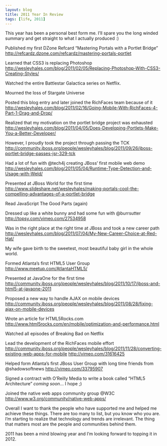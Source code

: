 ```yaml
---
layout: blog
title: 2011 Year In Review
tags: [life, 2011]
---
```


This year has been a personal best form me. I’ll spare you the long winded summary and get straight to what I actually produced :)  

Published my first DZone Refcard “Mastering Portals with a Portlet Bridge”
<http://refcardz.dzone.com/refcardz/mastering-portals-portlet>  

Learned that CSS3 is replacing Photoshop
<http://wesleyhales.com/blog/2011/02/05/Replacing-Photoshop-With-CSS3-Creating-Styles/>  

Watched the entire Battlestar Galactica series on Netflix.  

Mourned the loss of Stargate Universe  

Posted this blog entry and later joined the RichFaces team because of it
<http://wesleyhales.com/blog/2011/02/16/Going-Mobile-With-RichFaces-4-Part-1-Drag-and-Drop/>  

Realized that my motivation on the portlet bridge project was exhausted
<http://wesleyhales.com/blog/2011/04/05/Does-Developing-Portlets-Make-You-a-Better-Developer/>  

However, I proudly took the project through passing the TCK
<http://community.jboss.org/people/wesleyhales/blog/2011/09/26/jboss-portlet-bridge-passes-jsr-329-tck>  

Had a lot of fun with @tech4j creating JBoss’ first mobile web demo 
<http://wesleyhales.com/blog/2011/05/04/Runtime-Type-Detection-and-Usage-with-Weld/>  

Presented at JBoss World for the first time
<http://www.slideshare.net/wesleyhales/making-portals-cool-the-compelling-advantages-of-a-portlet-bridge>  

Read JavaScript The Good Parts (again)  

Dressed up like a white bunny and had some fun with @burrsutter
<http://topsy.com/vimeo.com/27534958>  

Was in the right place at the right time at JBoss and took a new career path
<http://wesleyhales.com/blog/2011/07/04/My-New-Career-Choice-at-Red-Hat/>  

My wife gave birth to the sweetest, most beautiful baby girl in the whole world.  

Formed Atlanta’s first HTML5 User Group
<http://www.meetup.com/AtlantaHTML5/>  

Presented at JavaOne for the first time
<http://community.jboss.org/people/wesleyhales/blog/2011/10/17/jboss-and-html5-at-javaone-2011>  

Proposed a new way to handle AJAX on mobile devices
<http://community.jboss.org/people/wesleyhales/blog/2011/08/28/fixing-ajax-on-mobile-devices>  

Wrote an article for HTML5Rocks.com
<http://www.html5rocks.com/en/mobile/optimization-and-performance.html>  

Watched all episodes of Breaking Bad on Netflix  

Lead the development of the RichFaces mobile effort
<http://community.jboss.org/people/wesleyhales/blog/2011/11/28/converting-existing-web-apps-for-mobile>
<http://vimeo.com/31616425>

Helped form Atlanta’s first JBoss User Group with long time friends from @shadowsoftnews
<http://vimeo.com/33795907>  

Signed a contract with O’Reilly Media to write a book called “HTML5 Architecture”
*coming soon*... I hope ;)  

Joined the native web apps community group @W3C
<http://www.w3.org/community/native-web-apps/>  
 
Overall I want to thank the people who have supported me and helped me achieve these things. There are too many to list, but you know who you are. I’m starting to realize that technology and trends are irrelevant. The thing that matters most are the people and communities behind them.  

2011 has been a mind blowing year and I’m looking forward to topping it in 2012.